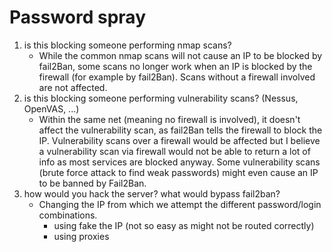 # Password spray

1. is this blocking someone performing nmap scans?
    - While the common nmap scans will not cause an IP to be blocked by fail2Ban, some scans no longer work when an IP is blocked by the firewall (for example by fail2Ban). Scans without a firewall involved are not affected.
2. is this blocking someone performing vulnerability scans? (Nessus, OpenVAS, ...)
    - Within the same net (meaning no firewall is involved), it doesn't affect the vulnerability scan, as fail2Ban tells the firewall to block the IP. Vulnerability scans over a firewall would be affected but I believe a vulnerability scan via firewall would not be able to return a lot of info as most services are blocked anyway. 
    Some vulnerability scans (brute force attack to find weak passwords) might even cause an IP to be banned by Fail2Ban.
2. how would you hack the server? what would bypass fail2ban?
    - Changing the IP from which we attempt the different password/login combinations.
        - using fake the IP (not so easy as might not be routed correctly)
        - using proxies

